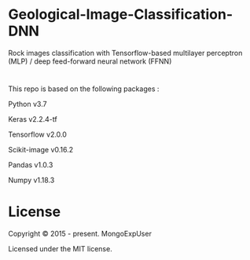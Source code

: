 # Geological-Image-Classification-DNN

 Rock images classification with Tensorflow-based multilayer perceptron (MLP) / deep feed-forward neural network (FFNN)

# 

This repo is based on the following packages :


Python v3.7

Keras v2.2.4-tf

Tensorflow v2.0.0 

Scikit-image v0.16.2

Pandas v1.0.3

Numpy v1.18.3



# License

Copyright © 2015 - present. MongoExpUser

Licensed under the MIT license.
